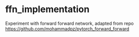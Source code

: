 # ffn_implementation
Experiment with forward forward network, adapted from repo https://github.com/mohammadpz/pytorch_forward_forward

